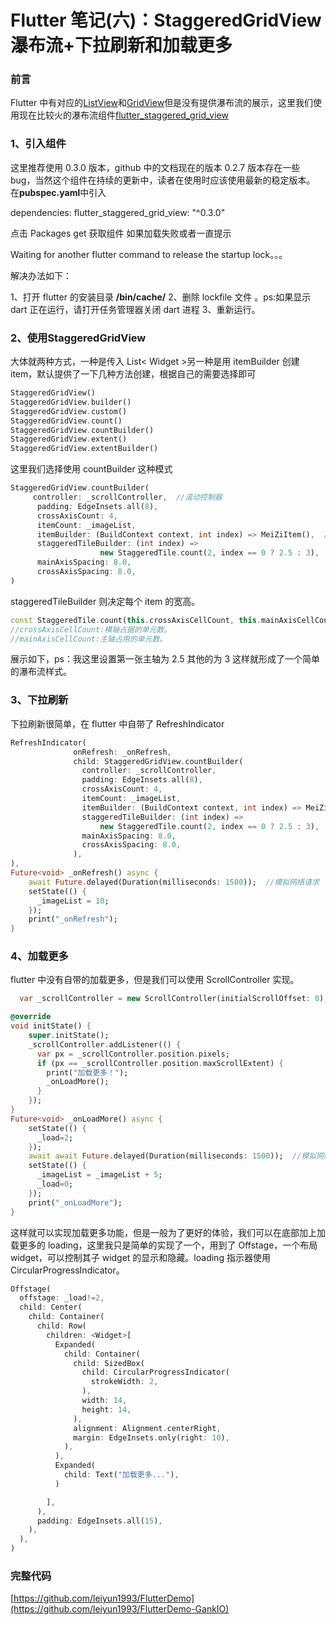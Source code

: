 # Flutter 笔记(六)：StaggeredGridView 瀑布流+下拉刷新和加载更多

### 前言

Flutter 中有对应的[ListView](https://api.flutter.dev/flutter/widgets/ListView-class.html)和[GridView](https://api.flutter.dev/flutter/widgets/GridView-class.html)但是没有提供瀑布流的展示，这里我们使用现在比较火的瀑布流组件[flutter_staggered_grid_view](https://github.com/letsar/flutter_staggered_grid_view)

### 1、引入组件

这里推荐使用 0.3.0 版本，github 中的文档现在的版本 0.2.7 版本存在一些 bug，当然这个组件在持续的更新中，读者在使用时应该使用最新的稳定版本。
在**pubspec.yaml**中引入

dependencies:
flutter_staggered_grid_view: "^0.3.0"

点击 Packages get 获取组件
如果加载失败或者一直提示

Waiting for another flutter command to release the startup lock。。。

解决办法如下：

1、打开 flutter 的安装目录 **/bin/cache/**
2、删除 lockfile 文件 。ps:如果显示 dart 正在运行，请打开任务管理器关闭 dart 进程
3、重新运行。

### 2、使用**StaggeredGridView**

大体就两种方式，一种是传入 List< Widget >另一种是用 itemBuilder 创建 item，默认提供了一下几种方法创建，根据自己的需要选择即可

```dart
StaggeredGridView()
StaggeredGridView.builder()
StaggeredGridView.custom()
StaggeredGridView.count()
StaggeredGridView.countBuilder()
StaggeredGridView.extent()
StaggeredGridView.extentBuilder()
```

这里我们选择使用 countBuilder 这种模式

```dart
StaggeredGridView.countBuilder(
     controller: _scrollController,  //滚动控制器
      padding: EdgeInsets.all(8),
      crossAxisCount: 4,
      itemCount: _imageList,
      itemBuilder: (BuildContext context, int index) => MeiZiItem(),  //返回的组件即为每个item。
      staggeredTileBuilder: (int index) =>
                    new StaggeredTile.count(2, index == 0 ? 2.5 : 3),    //
      mainAxisSpacing: 8.0,
      crossAxisSpacing: 8.0,
)
```

staggeredTileBuilder 则决定每个 item 的宽高。

```dart
const StaggeredTile.count(this.crossAxisCellCount, this.mainAxisCellCount)
//crossAxisCellCount:横轴占据的单元数。
//mainAxisCellCount:主轴占用的单元数。
```

展示如下，ps：我这里设置第一张主轴为 2.5 其他的为 3 这样就形成了一个简单的瀑布流样式。

### 3、下拉刷新

下拉刷新很简单，在 flutter 中自带了 RefreshIndicator

```dart
RefreshIndicator(
              onRefresh: _onRefresh,
              child: StaggeredGridView.countBuilder(
                controller: _scrollController,
                padding: EdgeInsets.all(8),
                crossAxisCount: 4,
                itemCount: _imageList,
                itemBuilder: (BuildContext context, int index) => MeiZiItem(),
                staggeredTileBuilder: (int index) =>
                    new StaggeredTile.count(2, index == 0 ? 2.5 : 3),
                mainAxisSpacing: 8.0,
                crossAxisSpacing: 8.0,
              ),
),
Future<void> _onRefresh() async {
    await Future.delayed(Duration(milliseconds: 1500));  //模拟网络请求
    setState(() {
      _imageList = 10;
    });
    print("_onRefresh");
}
```

### 4、加载更多

flutter 中没有自带的加载更多，但是我们可以使用 ScrollController 实现。

```dart
  var _scrollController = new ScrollController(initialScrollOffset: 0);

@override
void initState() {
    super.initState();
    _scrollController.addListener(() {
      var px = _scrollController.position.pixels;
      if (px == _scrollController.position.maxScrollExtent) {
        print("加载更多！");
        _onLoadMore();
      }
    });
}
Future<void> _onLoadMore() async {
    setState(() {
      _load=2;
    });
    await await Future.delayed(Duration(milliseconds: 1500));  //模拟网络请求
    setState(() {
      _imageList = _imageList + 5;
      _load=0;
    });
    print("_onLoadMore");
}
```

这样就可以实现加载更多功能，但是一般为了更好的体验，我们可以在底部加上加载更多的 loading，这里我只是简单的实现了一个，用到了 Offstage，一个布局 widget，可以控制其子 widget 的显示和隐藏。loading 指示器使用 CircularProgressIndicator。

```dart
Offstage(
  offstage: _load!=2,
  child: Center(
    child: Container(
      child: Row(
        children: <Widget>[
          Expanded(
            child: Container(
              child: SizedBox(
                child: CircularProgressIndicator(
                  strokeWidth: 2,
                ),
                width: 14,
                height: 14,
              ),
              alignment: Alignment.centerRight,
              margin: EdgeInsets.only(right: 10),
            ),
          ),
          Expanded(
            child: Text("加载更多..."),
          )

        ],
      ),
      padding: EdgeInsets.all(15),
    ),
  ),
)
```

### 完整代码

[https://github.com/leiyun1993/FlutterDemo](https://github.com/leiyun1993/FlutterDemo-GankIO)
